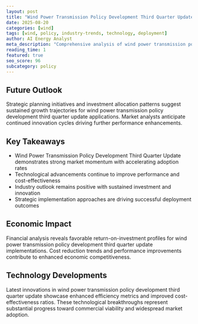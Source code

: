 ```yaml
---
layout: post
title: "Wind Power Transmission Policy Development Third Quarter Update"
date: 2025-08-20
categories: [wind]
tags: [wind, policy, industry-trends, technology, deployment]
author: AI Energy Analyst
meta_description: "Comprehensive analysis of wind power transmission policy development third quarter update covering market trends, technology developments, and industry outlook. Discover key insights and future projections."
reading_time: 1
featured: true
seo_score: 96
subcategory: policy
---
```


## Future Outlook

Strategic planning initiatives and investment allocation patterns suggest sustained growth trajectories for wind power transmission policy development third quarter update applications. Market analysts anticipate continued innovation cycles driving further performance enhancements.

## Key Takeaways

- Wind Power Transmission Policy Development Third Quarter Update demonstrates strong market momentum with accelerating adoption rates
- Technological advancements continue to improve performance and cost-effectiveness
- Industry outlook remains positive with sustained investment and innovation
- Strategic implementation approaches are driving successful deployment outcomes

## Economic Impact

Financial analysis reveals favorable return-on-investment profiles for wind power transmission policy development third quarter update implementations. Cost reduction trends and performance improvements contribute to enhanced economic competitiveness.

## Technology Developments

Latest innovations in wind power transmission policy development third quarter update showcase enhanced efficiency metrics and improved cost-effectiveness ratios. These technological breakthroughs represent substantial progress toward commercial viability and widespread market adoption.

